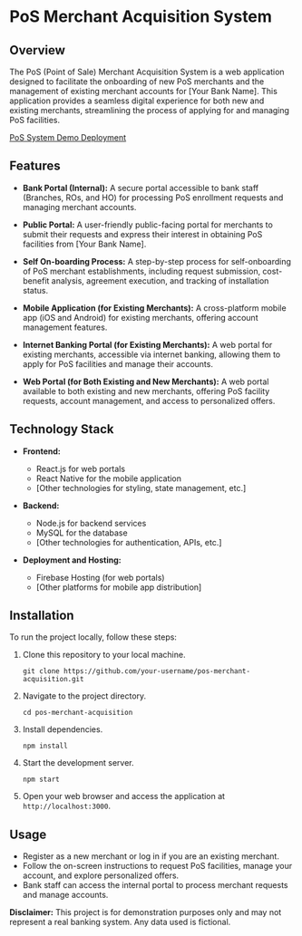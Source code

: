 # PoS Merchant Acquisition System

## Overview

The PoS (Point of Sale) Merchant Acquisition System is a web application designed to facilitate the onboarding of new PoS merchants and the management of existing merchant accounts for [Your Bank Name]. This application provides a seamless digital experience for both new and existing merchants, streamlining the process of applying for and managing PoS facilities.

[PoS System Demo Deployment](https://mandy91.github.io/bankpos/)

## Features

- **Bank Portal (Internal):** A secure portal accessible to bank staff (Branches, ROs, and HO) for processing PoS enrollment requests and managing merchant accounts.

- **Public Portal:** A user-friendly public-facing portal for merchants to submit their requests and express their interest in obtaining PoS facilities from [Your Bank Name].

- **Self On-boarding Process:** A step-by-step process for self-onboarding of PoS merchant establishments, including request submission, cost-benefit analysis, agreement execution, and tracking of installation status.

- **Mobile Application (for Existing Merchants):** A cross-platform mobile app (iOS and Android) for existing merchants, offering account management features.

- **Internet Banking Portal (for Existing Merchants):** A web portal for existing merchants, accessible via internet banking, allowing them to apply for PoS facilities and manage their accounts.

- **Web Portal (for Both Existing and New Merchants):** A web portal available to both existing and new merchants, offering PoS facility requests, account management, and access to personalized offers.

## Technology Stack

- **Frontend:**
  - React.js for web portals
  - React Native for the mobile application
  - [Other technologies for styling, state management, etc.]

- **Backend:**
  - Node.js for backend services
  - MySQL for the database
  - [Other technologies for authentication, APIs, etc.]

- **Deployment and Hosting:**
  - Firebase Hosting (for web portals)
  - [Other platforms for mobile app distribution]
  
## Installation

To run the project locally, follow these steps:

1. Clone this repository to your local machine.
   ```
   git clone https://github.com/your-username/pos-merchant-acquisition.git
   ```

2. Navigate to the project directory.
   ```
   cd pos-merchant-acquisition
   ```

3. Install dependencies.
   ```
   npm install
   ```

4. Start the development server.
   ```
   npm start
   ```

5. Open your web browser and access the application at `http://localhost:3000`.

## Usage

- Register as a new merchant or log in if you are an existing merchant.
- Follow the on-screen instructions to request PoS facilities, manage your account, and explore personalized offers.
- Bank staff can access the internal portal to process merchant requests and manage accounts.

**Disclaimer:** This project is for demonstration purposes only and may not represent a real banking system. Any data used is fictional.
